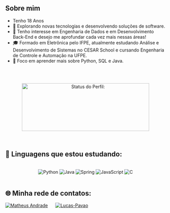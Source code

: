 ## Sobre mim
- Tenho 18 Anos
- 🤔 Explorando novas tecnologias e desenvolvendo soluções de software.
- 🚀 Tenho interesse em Engenharia de Dados e em Desenvolvimento Back-End e desejo me aprofundar cada vez mais nessas áreas!
- 🎓 Formado em Eletrônica pelo IFPE, atualmente estudando Análise e Desenvolvimento de Sistemas no CESAR School e cursando Engenharia de Controle e Automação na UFPE.
- 🌱 Foco em aprender mais sobre Python, SQL e Java.

<br>
<br>

<p align="center">
<img width="400px" height="150em" src="https://github-readme-stats.vercel.app/api?username=MatheusAS1&show_icons=true&theme=dark" alt="Status do Perfil:"/>
</p>

<br>

## 📖 Linguagens que estou estudando:

<div style="display: inline_block" align="center"><br>
  <img alt="Python" src="https://img.shields.io/badge/Python-14354C?style=for-the-badge&logo=python&logoColor=white">
  <img alt="Java" src="https://img.shields.io/badge/Java-007396?style=for-the-badge&logo=java&logoColor=white">
  <img alt="Spring" src="https://img.shields.io/badge/Spring-6DB33F?style=for-the-badge&logo=spring&logoColor=white">
  <img alt="JavaScript" src="https://img.shields.io/badge/JavaScript-323330?style=for-the-badge&logo=javascript&logoColor=F7DF1E">
  <img alt="C" src="https://img.shields.io/badge/C-00599C?style=for-the-badge&logo=c&logoColor=white">
</div>

<br>

## 🌐 Minha rede de contatos:

<p align="center">
  <div style="display: inline-block; margin-right: 20px;">
    <a href="https://www.linkedin.com/in/matheus-andrade-69689335a/" target="_blank">
      <img src="https://img.shields.io/badge/LinkedIn-0077B5?style=for-the-badge&logo=linkedin&logoColor=white" alt="Matheus Andrade"/>
    </a>
  </div>
    
  <div style="display: inline-block;">
    <a href="mailto:matheusandradesilva.contato@gmail.com">
      <img src="https://img.shields.io/badge/Email-eb4034?style=for-the-badge&logo=gmail&logoColor=white" alt="Lucas-Pavao" />
    </a> 
  </div>
</p>
